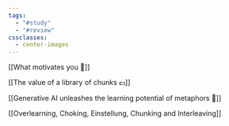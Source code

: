 ```yaml
---
tags:
  - "#study"
  - "#review"
cssclasses:
  - center-images
---
```

[[What motivates you 📣]]

[[The value of a library of chunks 💵]]

[[Generative AI unleashes the learning potential of metaphors 🤖]]

[[Overlearning, Choking, Einstellung, Chunking and Interleaving]]

